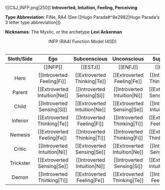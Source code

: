 ![[CSJ_INFP.png|250]]
**Introverted, Intuition, Feeling, Perceiving**

**Type Abbreviation**: FiNe, RA4 (See [[Hugo Parada#^8e2982|Hugo Parada's 3 letter type abbreviation]])

**Nicknames**: The Mystic, or the archetype **Levi Ackerman**

<center> INFP (RA4) Function Model (4SD)</center>
<br>

| Sloth/Side | Ego | Subconscious | Unconscious | SuperEgo |
| :--: | :--: | :--: | :--: | :--: |
| | [[INFP]] | [[ESTJ]] | [[ENFJ]] | [[ISTP]] |
| Hero | [[Introverted Feeling\|Fi]] | [[Extroverted Thinking\|Te]] | [[Extroverted Feeling\|Fe]] | [[Introverted Thinking\|Ti]] |
| Parent | [[Extroverted Intuition\|Ne]] | [[Introverted Sensing\|Si]] | [[Introverted Intuition\|Ni]] | [[Extroverted Sensing\|Se]] |
| Child | [[Introverted Sensing\|Si]] | [[Extroverted Intuition\|Ne]] | [[Extroverted Sensing\|Se]] | [[Introverted Intuition\|Ni]] |
| Inferior | [[Extroverted Thinking\|Te]] | [[Introverted Feeling\|Fi]] | [[Introverted Thinking\|Ti]] | [[Extroverted Feeling\|Fe]] |
| Nemesis | [[Extroverted Feeling\|Fe]] | [[Introverted Thinking\|Ti]] | [[Introverted Thinking\|Fi]] | [[Extroverted Thinking\|Te]] |
| Critic | [[Introverted Intuition\|Ni]] | [[Extroverted Sensing\|Se]] | [[Extroverted Intuition\|Ne]] | [[Introverted Sensing\|Si]] |
| Trickster | [[Extroverted Sensing\|Se]] | [[Introverted Intuition\|Ni]] | [[Introverted Sensing\|Si]] | [[Extroverted Intuition\|Ne]] |
| Demon | [[Introverted Thinking\|Ti]] | [[Extroverted Feeling\|Fe]] | [[Extroverted Thinking\|Te]] | [[Introverted Feeling\|Fi]] |
